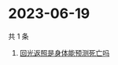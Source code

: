 # 2023-06-19

共 1 条

<!-- BEGIN -->
<!-- 最后更新时间 Mon Jun 19 2023 03:01:42 GMT+0800 (China Standard Time) -->

1. [回光返照是身体能预测死亡吗](https://www.zhihu.com/search?q=回光返照是身体能预测死亡吗)

<!-- END -->

